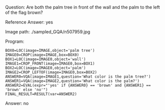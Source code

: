 Question: Are both the palm tree in front of the wall and the palm to the left of the flag brown?

Reference Answer: yes

Image path: ./sampled_GQA/n507959.jpg

Program:

```
BOX0=LOC(image=IMAGE,object='palm tree')
IMAGE0=CROP(image=IMAGE,box=BOX0)
BOX1=LOC(image=IMAGE0,object='wall')
IMAGE1=CROP_FRONT(image=IMAGE0,box=BOX1)
BOX2=LOC(image=IMAGE0,object='palm')
IMAGE2=CROP_LEFTOF(image=IMAGE0,box=BOX2)
ANSWER0=VQA(image=IMAGE1,question='What color is the palm tree?')
ANSWER1=VQA(image=IMAGE2,question='What color is the palm?')
ANSWER2=EVAL(expr="'yes' if {ANSWER0} == 'brown' and {ANSWER1} == 'brown' else 'no'")
FINAL_RESULT=RESULT(var=ANSWER2)
```
Answer: no

